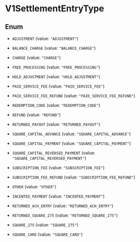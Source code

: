 
# V1SettlementEntryType

## Enum


* `ADJUSTMENT` (value: `"ADJUSTMENT"`)

* `BALANCE_CHARGE` (value: `"BALANCE_CHARGE"`)

* `CHARGE` (value: `"CHARGE"`)

* `FREE_PROCESSING` (value: `"FREE_PROCESSING"`)

* `HOLD_ADJUSTMENT` (value: `"HOLD_ADJUSTMENT"`)

* `PAID_SERVICE_FEE` (value: `"PAID_SERVICE_FEE"`)

* `PAID_SERVICE_FEE_REFUND` (value: `"PAID_SERVICE_FEE_REFUND"`)

* `REDEMPTION_CODE` (value: `"REDEMPTION_CODE"`)

* `REFUND` (value: `"REFUND"`)

* `RETURNED_PAYOUT` (value: `"RETURNED_PAYOUT"`)

* `SQUARE_CAPITAL_ADVANCE` (value: `"SQUARE_CAPITAL_ADVANCE"`)

* `SQUARE_CAPITAL_PAYMENT` (value: `"SQUARE_CAPITAL_PAYMENT"`)

* `SQUARE_CAPITAL_REVERSED_PAYMENT` (value: `"SQUARE_CAPITAL_REVERSED_PAYMENT"`)

* `SUBSCRIPTION_FEE` (value: `"SUBSCRIPTION_FEE"`)

* `SUBSCRIPTION_FEE_REFUND` (value: `"SUBSCRIPTION_FEE_REFUND"`)

* `OTHER` (value: `"OTHER"`)

* `INCENTED_PAYMENT` (value: `"INCENTED_PAYMENT"`)

* `RETURNED_ACH_ENTRY` (value: `"RETURNED_ACH_ENTRY"`)

* `RETURNED_SQUARE_275` (value: `"RETURNED_SQUARE_275"`)

* `SQUARE_275` (value: `"SQUARE_275"`)

* `SQUARE_CARD` (value: `"SQUARE_CARD"`)



